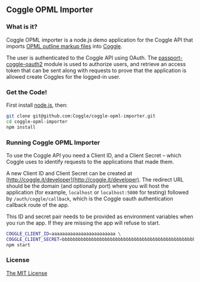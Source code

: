 ## Coggle OPML Importer

### What is it?

Coggle OPML importer is a node.js demo application for the Coggle API that imports [OPML outline markup files](http://en.wikipedia.org/wiki/OPML) into [Coggle](http://coggle.it).

The user is authenticated to the Coggle API using OAuth. The [passport-coggle-oauth2](https://github.com/coggle/passport-coggle-oauth2) module is used to authorize users, and retrieve an access token that can be sent along with requests to prove that the application is allowed create Coggles for the logged-in user.

### Get the Code! 
First install [node.js](http://nodejs.org/download/), then:
```bash
git clone git@github.com:Coggle/coggle-opml-importer.git
cd coggle-opml-importer
npm install
```

### Running Coggle OPML Importer
To use the Coggle API you need a Client ID, and a Client Secret – which Coggle uses to identify requests to the applications that made them.

A new Client ID and Client Secret can be created at
[http://coggle.it/developer](http://coggle.it/developer). The redirect URL
should be the domain (and optionally port) where you will host the application
(for example, `localhost` or `localhost:5000` for testing) followed by
`/auth/coggle/callback`, which is the Coggle oauth authentication callback
route of the app.

This ID and secret pair needs to be provided as environment variables when you
run the app. If they are missing the app will refuse to start.

```bash
COGGLE_CLIENT_ID=aaaaaaaaaaaaaaaaaaaaaaaa \
COGGLE_CLIENT_SECRET=bbbbbbbbbbbbbbbbbbbbbbbbbbbbbbbbbbbbbbbbbbbbbbbbbbbbbbbbbbbbbbbb \
npm start
```


### License
[The MIT License](http://opensource.org/licenses/MIT)



